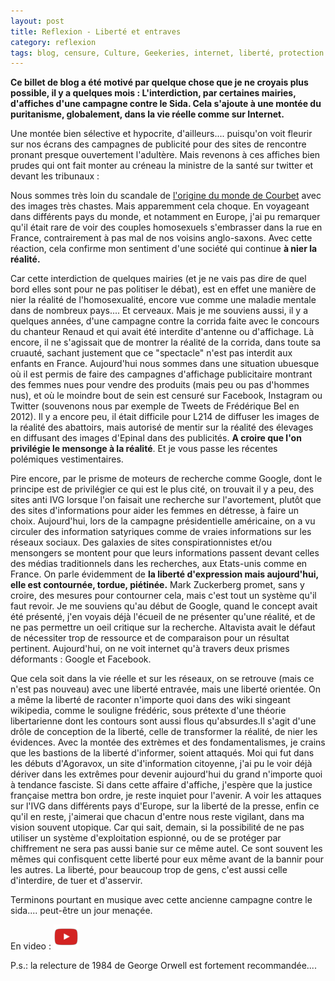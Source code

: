 ```yaml
---
layout: post
title: Reflexion - Liberté et entraves
category: reflexion
tags: blog, censure, Culture, Geekeries, internet, liberté, protection animale, réseaux sociaux
---
```

**Ce billet de blog a été motivé par quelque chose que je ne croyais plus possible, il y a quelques mois : L'interdiction, par certaines mairies, d'affiches d'une campagne contre le Sida. Cela s'ajoute à une montée du puritanisme, globalement, dans la vie réelle comme sur Internet.**

Une montée bien sélective et hypocrite, d'ailleurs.... puisqu'on voit fleurir sur nos écrans des campagnes de publicité pour des sites de rencontre pronant presque ouvertement l'adultère. Mais revenons à ces affiches bien prudes qui ont fait monter au créneau la ministre de la santé sur twitter et devant les tribunaux :

Nous sommes très loin du scandale de <a href="https://fr.wikipedia.org/wiki/L'Origine_du_monde">l'origine du monde de Courbet</a> avec des images très chastes. Mais apparemment cela choque. En voyageant dans différents pays du monde, et notamment en Europe, j'ai pu remarquer qu'il était rare de voir des couples homosexuels s'embrasser dans la rue en France, contrairement à pas mal de nos voisins anglo-saxons. Avec cette réaction, cela confirme mon sentiment d'une société qui continue **à nier la réalité.**

Car cette interdiction de quelques mairies (et je ne vais pas dire de quel bord elles sont pour ne pas politiser le débat), est en effet une manière de nier la réalité de l'homosexualité, encore vue comme une maladie mentale dans de nombreux pays.... Et cerveaux. Mais je me souviens aussi, il y a quelques années, d'une campagne contre la corrida faite avec le concours du chanteur Renaud et qui avait été interdite d'antenne ou d'affichage. Là encore, il ne s'agissait que de montrer la réalité de la corrida, dans toute sa cruauté, sachant justement que ce "spectacle" n'est pas interdit aux enfants en France. Aujourd'hui nous sommes dans une situation ubuesque où il est permis de faire des campagnes d'affichage publicitaire montrant des femmes nues pour vendre des produits (mais peu ou pas d'hommes nus), et où le moindre bout de sein est censuré sur Facebook, Instagram ou Twitter (souvenons nous par exemple de Tweets de Frédérique Bel en 2012). Il y a encore peu, il était difficile pour L214 de diffuser les images de la réalité des abattoirs, mais autorisé de mentir sur la réalité des élevages en diffusant des images d'Epinal dans des publicités. **A croire que l'on privilégie le mensonge à la réalité**. Et je vous passe les récentes polémiques vestimentaires.

Pire encore, par le prisme de moteurs de recherche comme Google, dont le principe est de privilégier ce qui est le plus cité, on trouvait il y a peu, des sites anti IVG lorsque l'on faisait une recherche sur l'avortement, plutôt que des sites d'informations pour aider les femmes en détresse, à faire un choix. Aujourd'hui, lors de la campagne présidentielle américaine, on a vu circuler des information satyriques comme de vraies informations sur les réseaux sociaux. Des galaxies de sites conspirationnistes et/ou mensongers se montent pour que leurs informations passent devant celles des médias traditionnels dans les recherches, aux Etats-unis comme en France. On parle évidemment de **la liberté d'expression mais aujourd'hui, elle est contournée, tordue, piétinée.** Mark Zuckerberg promet, sans y croire, des mesures pour contourner cela, mais c'est tout un système qu'il faut revoir. Je me souviens qu'au début de Google, quand le concept avait été présenté, j'en voyais déjà l'écueil de ne présenter qu'une réalité, et de ne pas permettre un oeil critique sur la recherche. Altavista avait le défaut de nécessiter trop de ressource et de comparaison pour un résultat pertinent. Aujourd'hui, on ne voit internet qu'à travers deux prismes déformants : Google et Facebook.

Que cela soit dans la vie réelle et sur les réseaux, on se retrouve (mais ce n'est pas nouveau) avec une liberté entravée, mais une liberté orientée. On a même la liberté de raconter n'importe quoi dans des wiki singeant wikipedia, comme le souligne frédéric, sous prétexte d'une théorie libertarienne dont les contours sont aussi flous qu'absurdes.Il s'agit d'une drôle de conception de la liberté, celle de transformer la réalité, de nier les évidences. Avec la montée des extrèmes et des fondamentalismes, je crains que les bastions de la liberté d'informer, soient attaqués. Moi qui fut dans les débuts d'Agoravox, un site d'information citoyenne, j'ai pu le voir déjà dériver dans les extrêmes pour devenir aujourd'hui du grand n'importe quoi à tendance fasciste. Si dans cette affaire d'affiche, j'espère que la justice française mettra bon ordre, je reste inquiet pour l'avenir. A voir les attaques sur l'IVG dans différents pays d'Europe, sur la liberté de la presse, enfin ce qu'il en reste, j'aimerai que chacun d'entre nous reste vigilant, dans ma vision souvent utopique. Car qui sait, demain, si la possibilité de ne pas utiliser un système d'exploitation espionné, ou de se protéger par chiffrement ne sera pas aussi banie sur ce même autel. Ce sont souvent les mêmes qui confisquent cette liberté pour eux même avant de la bannir pour les autres. La liberté, pour beaucoup trop de gens, c'est aussi celle d'interdire, de tuer et d'asservir.

Terminons pourtant en musique avec cette ancienne campagne contre le sida.... peut-être un jour menaçée.

En video : [![video](/images/youtube.png)](https://www.youtube.com/watch?v=E2KD7p1OUlc)

P.s.: la relecture de 1984 de George Orwell est fortement recommandée....
